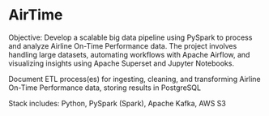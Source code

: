 # AirTime
Objective: Develop a scalable big data pipeline using PySpark to process and analyze Airline On-Time Performance data. The project involves handling large datasets, automating workflows with Apache Airflow, and visualizing insights using Apache Superset and Jupyter Notebooks.

Document ETL process(es) for ingesting, cleaning, and transforming Airline On-Time Performance data, storing results in PostgreSQL


Stack includes:
Python, PySpark (Spark), Apache Kafka, AWS S3
